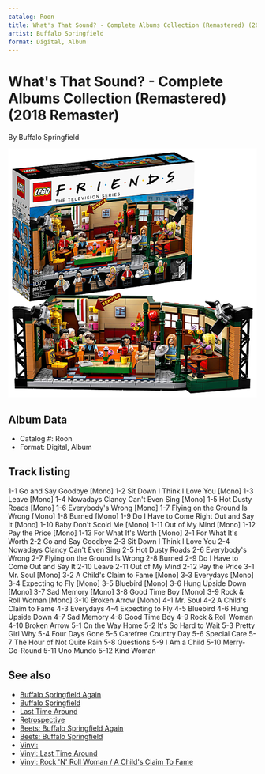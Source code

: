 ```yaml
---
catalog: Roon
title: What's That Sound? - Complete Albums Collection (Remastered) (2018 Remaster)
artist: Buffalo Springfield
format: Digital, Album
---
```


# What's That Sound? - Complete Albums Collection (Remastered) (2018 Remaster)

By Buffalo Springfield

![](../../assets/albumcovers/Buffalo_Springfield-Whats_That_Sound_-_Complete_Albums_Collection_Remastered_2018_Remaster.png)

## Album Data

- Catalog #: Roon
- Format: Digital, Album


## Track listing


1-1 Go and Say Goodbye [Mono]
1-2 Sit Down I Think I Love You [Mono]
1-3 Leave [Mono]
1-4 Nowadays Clancy Can't Even Sing [Mono]
1-5 Hot Dusty Roads [Mono]
1-6 Everybody's Wrong [Mono]
1-7 Flying on the Ground Is Wrong [Mono]
1-8 Burned [Mono]
1-9 Do I Have to Come Right Out and Say It [Mono]
1-10 Baby Don't Scold Me [Mono]
1-11 Out of My Mind [Mono]
1-12 Pay the Price [Mono]
1-13 For What It's Worth [Mono]
2-1 For What It's Worth
2-2 Go and Say Goodbye
2-3 Sit Down I Think I Love You
2-4 Nowadays Clancy Can't Even Sing
2-5 Hot Dusty Roads
2-6 Everybody's Wrong
2-7 Flying on the Ground Is Wrong
2-8 Burned
2-9 Do I Have to Come Out and Say It
2-10 Leave
2-11 Out of My Mind
2-12 Pay the Price
3-1 Mr. Soul [Mono]
3-2 A Child's Claim to Fame [Mono]
3-3 Everydays [Mono]
3-4 Expecting to Fly [Mono]
3-5 Bluebird [Mono]
3-6 Hung Upside Down [Mono]
3-7 Sad Memory [Mono]
3-8 Good Time Boy [Mono]
3-9 Rock & Roll Woman [Mono]
3-10 Broken Arrow [Mono]
4-1 Mr. Soul
4-2 A Child's Claim to Fame
4-3 Everydays
4-4 Expecting to Fly
4-5 Bluebird
4-6 Hung Upside Down
4-7 Sad Memory
4-8 Good Time Boy
4-9 Rock & Roll Woman
4-10 Broken Arrow
5-1 On the Way Home
5-2 It's So Hard to Wait
5-3 Pretty Girl Why
5-4 Four Days Gone
5-5 Carefree Country Day
5-6 Special Care
5-7 The Hour of Not Quite Rain
5-8 Questions
5-9 I Am a Child
5-10 Merry-Go-Round
5-11 Uno Mundo
5-12 Kind Woman


## See also

- [Buffalo Springfield Again](Buffalo_Springfield_Again.md)
- [Buffalo Springfield](Buffalo_Springfield.md)
- [Last Time Around](Last_Time_Around.md)
- [Retrospective](Retrospective-_The_Best_Of_Buffalo_Springfield.md)
- [Beets: Buffalo Springfield Again](../../Beets/Buffalo_Springfield/Buffalo_Springfield_Again.md)
- [Beets: Buffalo Springfield](../../Beets/Buffalo_Springfield/Buffalo_Springfield.md)
- [Vinyl: ](../../Vinyl/Buffalo_Springfield/Buffalo_Springfield.md)
- [Vinyl: Last Time Around](../../Vinyl/Buffalo_Springfield/Last_Time_Around.md)
- [Vinyl: Rock 'N' Roll Woman / A Child's Claim To Fame](../../Vinyl/Buffalo_Springfield/Rock_N_Roll_Woman_-_A_Childs_Claim_To_Fame.md)
